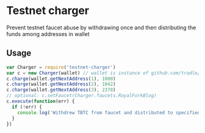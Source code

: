 # Testnet charger

Prevent testnet faucet abuse by withdrawing once and then distributing the funds among addresses in wallet

## Usage

```js
var Charger = require('testnet-charger')
var c = new Charger(wallet) // wallet is instance of github.com/tradle/cb-wallet
c.charge(wallet.getNextAddress(1), 1000)
c.charge(wallet.getNextAddress(2), 1042)
c.charge(wallet.getNextAddress(3), 2378)
// optional: c.setFaucet(Charger.faucets.RoyalForkBlog)
c.execute(function(err) {
  if (!err) {
    console.log('Withdrew TBTC from faucet and distributed to specified addresses')
  }
})
````
